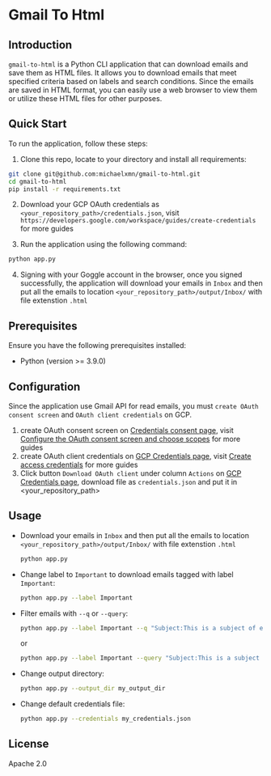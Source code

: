 # Gmail To Html

## Introduction
`gmail-to-html` is a Python CLI application that can download emails and save them as HTML files. It allows you to download emails that meet specified criteria based on labels and search conditions. Since the emails are saved in HTML format, you can easily use a web browser to view them or utilize these HTML files for other purposes.

## Quick Start
To run the application, follow these steps:
1. Clone this repo, locate to your directory and install all requirements:
  ```bash
  git clone git@github.com:michaelxmn/gmail-to-html.git
  cd gmail-to-html
  pip install -r requirements.txt
  ```

2. Download your GCP OAuth credentials as `<your_repository_path>/credentials.json`, visit `https://developers.google.com/workspace/guides/create-credentials` for more guides

3. Run the application using the following command:
  ```bash
  python app.py
  ```
4. Signing with your Goggle account in the browser, once you signed successfully, the application will download your emails in `Inbox` and then put all the emails to location `<your_repository_path>/output/Inbox/` with file extenstion `.html`

## Prerequisites
Ensure you have the following prerequisites installed:
- Python (version >= 3.9.0)

## Configuration
Since the application use Gmail API for read emails, you must `create OAuth consent screen` and `OAuth client credentials` on GCP.
1. create OAuth consent screen on [Credentials consent page](https://console.cloud.google.com/apis/credentials/consent), visit [Configure the OAuth consent screen and choose scopes](https://developers.google.com/workspace/guides/configure-oauth-consent?hl=en) for more guides
2. create OAuth client credentials on [GCP Credentials page](https://console.cloud.google.com/apis/credentials), visit [Create access credentials](https://developers.google.com/workspace/guides/create-credentials) for more guides
3. Click button `Download OAuth client` under column `Actions` on [GCP Credentials page](https://console.cloud.google.com/apis/credentials), download file as `credentials.json` and put it in <your_repository_path>

## Usage
- Download your emails in `Inbox` and then put all the emails to location `<your_repository_path>/output/Inbox/` with file extenstion `.html`
  ```bash
  python app.py
  ```
- Change label to `Important` to download emails tagged with label `Important`:
  ```bash
  python app.py --label Important
  ```

- Filter emails with `--q` or `--query`:
  ```bash
  python app.py --label Important --q "Subject:This is a subject of email"
  ```
  or 
  ```bash
  python app.py --label Important --query "Subject:This is a subject of email"
  ```

- Change output directory:
  ```bash
  python app.py --output_dir my_output_dir
  ```

- Change default credentials file:
  ```bash
  python app.py --credentials my_credentials.json
  ```

## License
Apache 2.0
